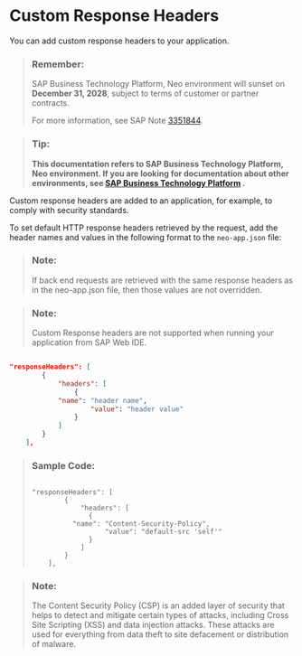 <!-- loio8f2fadbd0f1c4bea8d84473e8f25e1d5 -->

# Custom Response Headers

You can add custom response headers to your application.

> ### Remember:  
> SAP Business Technology Platform, Neo environment will sunset on **December 31, 2028**, subject to terms of customer or partner contracts.
> 
> For more information, see SAP Note [3351844](https://me.sap.com/notes/3351844).

> ### Tip:  
> **This documentation refers to SAP Business Technology Platform, Neo environment. If you are looking for documentation about other environments, see [SAP Business Technology Platform](https://help.sap.com/docs/btp/sap-business-technology-platform/sap-business-technology-platform?version=Cloud) .**

Custom response headers are added to an application, for example, to comply with security standards.

To set default HTTP response headers retrieved by the request, add the header names and values in the following format to the `neo-app.json` file:

> ### Note:  
> If back end requests are retrieved with the same response headers as in the neo-app.json file, then those values are not overridden.

> ### Note:  
> Custom Response headers are not supported when running your application from SAP Web IDE.

```json

"responseHeaders": [
        {
            "headers": [
            	{
			"name": "header name",
	                "value": "header value"
            	}
            ]
        }
    ],
```

> ### Sample Code:  
> ```
> 
> "responseHeaders": [
>         {
>             "headers": [
>             	{
> 			"name": "Content-Security-Policy",
> 	                "value": "default-src 'self'"
>             	}
>             ]
>         }
>     ],
> ```

> ### Note:  
> The Content Security Policy \(CSP\) is an added layer of security that helps to detect and mitigate certain types of attacks, including Cross Site Scripting \(XSS\) and data injection attacks. These attacks are used for everything from data theft to site defacement or distribution of malware.

